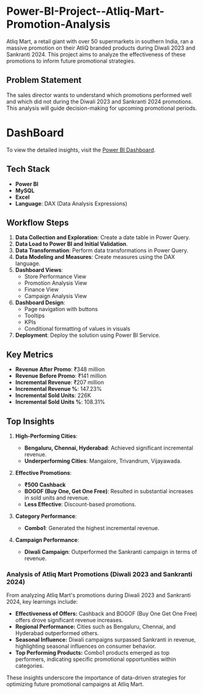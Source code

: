 # Power-BI-Project--Atliq-Mart-Promotion-Analysis



Atliq Mart, a retail giant with over 50 supermarkets in southern India, ran a massive promotion on their AtliQ branded products during Diwali 2023 and Sankranti 2024. This project aims to analyze the effectiveness of these promotions to inform future promotional strategies.

## Problem Statement

The sales director wants to understand which promotions performed well and which did not during the Diwali 2023 and Sankranti 2024 promotions. This analysis will guide decision-making for upcoming promotional periods.

#    DashBoard

   To view the detailed insights, visit the [Power BI Dashboard](https://app.powerbi.com/view?r=eyJrIjoiOGQ4YjFmNmEtMzExZS00ZTdkLWFmMDgtZTNjZTA1ZGZmMzEyIiwidCI6ImM2ZTU0OWIzLTVmNDUtNDAzMi1hYWU5LWQ0MjQ0ZGM1YjJjNCJ9).



## Tech Stack

- **Power BI**
- **MySQL**
- **Excel**
- **Language**: DAX (Data Analysis Expressions)

## Workflow Steps

1. **Data Collection and Exploration**: Create a date table in Power Query.
2. **Data Load to Power BI and Initial Validation**.
3. **Data Transformation**: Perform data transformations in Power Query.
4. **Data Modeling and Measures**: Create measures using the DAX language.
5. **Dashboard Views**:
    - Store Performance View
    - Promotion Analysis View
    - Finance View
    - Campaign Analysis View
6. **Dashboard Design**:
    - Page navigation with buttons
    - Tooltips
    - KPIs
    - Conditional formatting of values in visuals
7. **Deployment**: Deploy the solution using Power BI Service.

## Key Metrics

- **Revenue After Promo**: ₹348 million
- **Revenue Before Promo**: ₹141 million
- **Incremental Revenue**: ₹207 million
- **Incremental Revenue %**: 147.23%
- **Incremental Sold Units**: 226K
- **Incremental Sold Units %**: 108.31%

## Top Insights

1. **High-Performing Cities**: 
   - **Bengaluru, Chennai, Hyderabad**: Achieved significant incremental revenue.
   - **Underperforming Cities**: Mangalore, Trivandrum, Vijayawada.

2. **Effective Promotions**:
   - **₹500 Cashback**
   - **BOGOF (Buy One, Get One Free)**: Resulted in substantial increases in sold units and revenue.
   - **Less Effective**: Discount-based promotions.

3. **Category Performance**:
   - **Combo1**: Generated the highest incremental revenue.

4. **Campaign Performance**:
   - **Diwali Campaign**: Outperformed the Sankranti campaign in terms of revenue.
  
 ### Analysis of Atliq Mart Promotions (Diwali 2023 and Sankranti 2024)

From analyzing Atliq Mart's promotions during Diwali 2023 and Sankranti 2024, key learnings include:

- **Effectiveness of Offers:** Cashback and BOGOF (Buy One Get One Free) offers drove significant revenue increases.
- **Regional Performance:** Cities such as Bengaluru, Chennai, and Hyderabad outperformed others.
- **Seasonal Influence:** Diwali campaigns surpassed Sankranti in revenue, highlighting seasonal influences on consumer behavior.
- **Top Performing Products:** Combo1 products emerged as top performers, indicating specific promotional opportunities within categories.

These insights underscore the importance of data-driven strategies for optimizing future promotional campaigns at Atliq Mart.
  

